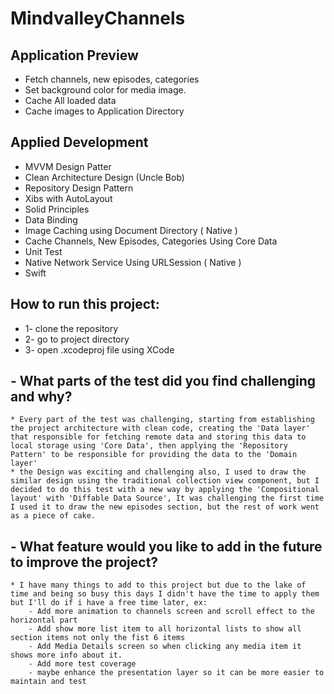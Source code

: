 # MindvalleyChannels

## Application Preview
- Fetch channels, new episodes, categories
- Set background color for media image.
- Cache All loaded data
- Cache images to Application Directory


## Applied Development 
- MVVM Design Patter
- Clean Architecture Design (Uncle Bob) 
- Repository Design Pattern
- Xibs with AutoLayout
- Solid Principles
- Data Binding
- Image Caching using Document Directory ( Native )
- Cache Channels, New Episodes, Categories Using Core Data
- Unit Test
- Native Network Service Using URLSession ( Native )
- Swift

## How to run this project:
 * 1- clone the repository
 * 2- go to project directory
 * 3- open .xcodeproj file using XCode 


## - What parts of the test did you find challenging and why?
    * Every part of the test was challenging, starting from establishing the project architecture with clean code, creating the 'Data layer' that responsible for fetching remote data and storing this data to local storage using 'Core Data', then applying the 'Repository Pattern' to be responsible for providing the data to the 'Domain layer'
    * the Design was exciting and challenging also, I used to draw the similar design using the traditional collection view component, but I decided to do this test with a new way by applying the 'Compositional layout' with 'Diffable Data Source', It was challenging the first time I used it to draw the new episodes section, but the rest of work went as a piece of cake.
    
## - What feature would you like to add in the future to improve the project?
    * I have many things to add to this project but due to the lake of time and being so busy this days I didn't have the time to apply them but I'll do if i have a free time later, ex:
        - Add more animation to channels screen and scroll effect to the horizontal part
        - Add show more list item to all horizontal lists to show all section items not only the fist 6 items
        - Add Media Details screen so when clicking any media item it shows more info about it.
        - Add more test coverage
        - maybe enhance the presentation layer so it can be more easier to maintain and test 

